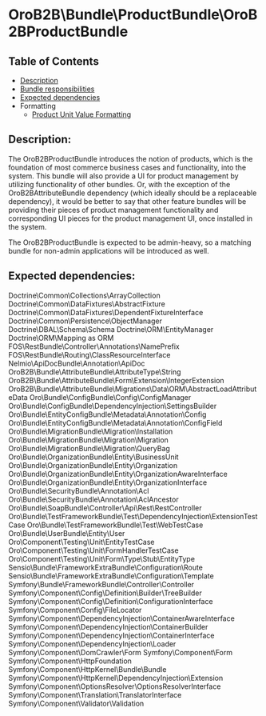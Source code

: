 OroB2B\Bundle\ProductBundle\OroB2BProductBundle
===============================================

Table of Contents
-----------------
 - [Description](#description)
 - [Bundle responsibilities](#bundle-responsibilities)
 - [Expected dependencies](#expected-dependencies)
 - Formatting
    - [Product Unit Value Formatting](./Resources/doc/product-unit-value-formatting.md)

Description:
------------

The OroB2BProductBundle introduces the notion of products, which is the foundation of most commerce business cases and functionality, into the system. This bundle will also provide a UI for product management by utilizing functionality of other bundles. Or, with the exception of the OroB2BAttributeBundle dependency (which ideally should be a replaceable dependency), it would be better to say that other feature bundles will be providing their pieces of product management functionality and corresponding UI pieces for the product management UI, once installed in the system.

The OroB2BProductBundle is expected to be admin-heavy, so a matching bundle for non-admin applications will be introduced as well.

Expected dependencies:
----------------------

Doctrine\Common\Collections\ArrayCollection
Doctrine\Common\DataFixtures\AbstractFixture
Doctrine\Common\DataFixtures\DependentFixtureInterface
Doctrine\Common\Persistence\ObjectManager
Doctrine\DBAL\Schema\Schema
Doctrine\ORM\EntityManager
Doctrine\ORM\Mapping as ORM
FOS\RestBundle\Controller\Annotations\NamePrefix
FOS\RestBundle\Routing\ClassResourceInterface
Nelmio\ApiDocBundle\Annotation\ApiDoc
OroB2B\Bundle\AttributeBundle\AttributeType\String
OroB2B\Bundle\AttributeBundle\Form\Extension\IntegerExtension
OroB2B\Bundle\AttributeBundle\Migrations\Data\ORM\AbstractLoadAttributeData
Oro\Bundle\ConfigBundle\Config\ConfigManager
Oro\Bundle\ConfigBundle\DependencyInjection\SettingsBuilder
Oro\Bundle\EntityConfigBundle\Metadata\Annotation\Config
Oro\Bundle\EntityConfigBundle\Metadata\Annotation\ConfigField
Oro\Bundle\MigrationBundle\Migration\Installation
Oro\Bundle\MigrationBundle\Migration\Migration
Oro\Bundle\MigrationBundle\Migration\QueryBag
Oro\Bundle\OrganizationBundle\Entity\BusinessUnit
Oro\Bundle\OrganizationBundle\Entity\Organization
Oro\Bundle\OrganizationBundle\Entity\OrganizationAwareInterface
Oro\Bundle\OrganizationBundle\Entity\OrganizationInterface
Oro\Bundle\SecurityBundle\Annotation\Acl
Oro\Bundle\SecurityBundle\Annotation\AclAncestor
Oro\Bundle\SoapBundle\Controller\Api\Rest\RestController
Oro\Bundle\TestFrameworkBundle\Test\DependencyInjection\ExtensionTestCase
Oro\Bundle\TestFrameworkBundle\Test\WebTestCase
Oro\Bundle\UserBundle\Entity\User
Oro\Component\Testing\Unit\EntityTestCase
Oro\Component\Testing\Unit\FormHandlerTestCase
Oro\Component\Testing\Unit\Form\Type\Stub\EntityType
Sensio\Bundle\FrameworkExtraBundle\Configuration\Route
Sensio\Bundle\FrameworkExtraBundle\Configuration\Template
Symfony\Bundle\FrameworkBundle\Controller\Controller
Symfony\Component\Config\Definition\Builder\TreeBuilder
Symfony\Component\Config\Definition\ConfigurationInterface
Symfony\Component\Config\FileLocator
Symfony\Component\DependencyInjection\ContainerAwareInterface
Symfony\Component\DependencyInjection\ContainerBuilder
Symfony\Component\DependencyInjection\ContainerInterface
Symfony\Component\DependencyInjection\Loader
Symfony\Component\DomCrawler\Form
Symfony\Component\Form
Symfony\Component\HttpFoundation
Symfony\Component\HttpKernel\Bundle\Bundle
Symfony\Component\HttpKernel\DependencyInjection\Extension
Symfony\Component\OptionsResolver\OptionsResolverInterface
Symfony\Component\Translation\TranslatorInterface
Symfony\Component\Validator\Validation
